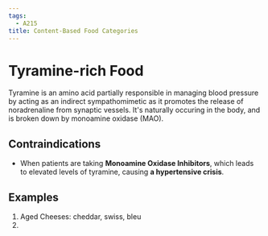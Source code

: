 ```yaml
---
tags:
  - A215
title: Content-Based Food Categories
---
```

# Tyramine-rich Food
Tyramine is an amino acid partially responsible in managing blood pressure by acting as an indirect sympathomimetic as it promotes the release of noradrenaline from synaptic vessels. It's naturally occuring in the body, and is broken down by monoamine oxidase (MAO).
## Contraindications
- When patients are taking **Monoamine Oxidase Inhibitors**, which leads to elevated levels of tyramine, causing **a hypertensive crisis**.
## Examples
1. Aged Cheeses: cheddar, swiss, bleu
2. 